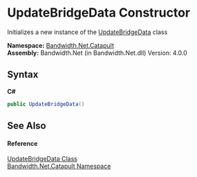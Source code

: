 ﻿# UpdateBridgeData Constructor 
 

Initializes a new instance of the <a href ="T_Bandwidth_Net_Catapult_UpdateBridgeData.md">UpdateBridgeData</a> class

**Namespace:**&nbsp;<a href ="N_Bandwidth_Net_Catapult.md">Bandwidth.Net.Catapult</a><br />**Assembly:**&nbsp;Bandwidth.Net (in Bandwidth.Net.dll) Version: 4.0.0

## Syntax

**C#**<br />
``` C#
public UpdateBridgeData()
```


## See Also


#### Reference
<a href ="T_Bandwidth_Net_Catapult_UpdateBridgeData.md">UpdateBridgeData Class</a><br /><a href ="N_Bandwidth_Net_Catapult.md">Bandwidth.Net.Catapult Namespace</a><br />